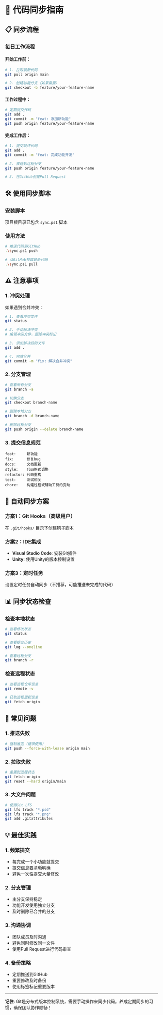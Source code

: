# 🔄 代码同步指南

## 📋 同步流程

### 每日工作流程

#### 开始工作前：
```bash
# 1. 拉取最新代码
git pull origin main

# 2. 创建功能分支（如果需要）
git checkout -b feature/your-feature-name
```

#### 工作过程中：
```bash
# 定期提交代码
git add .
git commit -m "feat: 添加新功能"
git push origin feature/your-feature-name
```

#### 完成工作后：
```bash
# 1. 提交最终代码
git add .
git commit -m "feat: 完成功能开发"

# 2. 推送到远程分支
git push origin feature/your-feature-name

# 3. 在GitHub创建Pull Request
```

## 🛠️ 使用同步脚本

### 安装脚本
项目根目录已包含 `sync.ps1` 脚本

### 使用方法
```bash
# 推送代码到GitHub
.\sync.ps1 push

# 从GitHub拉取最新代码
.\sync.ps1 pull
```

## ⚠️ 注意事项

### 1. 冲突处理
如果遇到合并冲突：
```bash
# 1. 查看冲突文件
git status

# 2. 手动解决冲突
# 编辑冲突文件，删除冲突标记

# 3. 添加解决后的文件
git add .

# 4. 完成合并
git commit -m "fix: 解决合并冲突"
```

### 2. 分支管理
```bash
# 查看所有分支
git branch -a

# 切换分支
git checkout branch-name

# 删除本地分支
git branch -d branch-name

# 删除远程分支
git push origin --delete branch-name
```

### 3. 提交信息规范
```
feat:     新功能
fix:      修复bug
docs:     文档更新
style:    代码格式调整
refactor: 代码重构
test:     测试相关
chore:    构建过程或辅助工具的变动
```

## 🔄 自动同步方案

### 方案1：Git Hooks（高级用户）
在 `.git/hooks/` 目录下创建钩子脚本

### 方案2：IDE集成
- **Visual Studio Code**: 安装Git插件
- **Unity**: 使用Unity的版本控制设置

### 方案3：定时任务
设置定时任务自动同步（不推荐，可能推送未完成的代码）

## 📊 同步状态检查

### 检查本地状态
```bash
# 查看修改状态
git status

# 查看提交历史
git log --oneline

# 查看远程分支
git branch -r
```

### 检查远程状态
```bash
# 查看远程仓库信息
git remote -v

# 获取远程更新信息
git fetch origin
```

## 🚨 常见问题

### 1. 推送失败
```bash
# 强制推送（谨慎使用）
git push --force-with-lease origin main
```

### 2. 拉取失败
```bash
# 重置到远程状态
git fetch origin
git reset --hard origin/main
```

### 3. 大文件问题
```bash
# 使用Git LFS
git lfs track "*.psd"
git lfs track "*.png"
git add .gitattributes
```

## 💡 最佳实践

### 1. 频繁提交
- 每完成一个小功能就提交
- 提交信息要清晰明确
- 避免一次性提交大量修改

### 2. 分支管理
- 主分支保持稳定
- 功能开发使用独立分支
- 及时删除已合并的分支

### 3. 沟通协调
- 团队成员及时沟通
- 避免同时修改同一文件
- 使用Pull Request进行代码审查

### 4. 备份策略
- 定期推送到GitHub
- 重要修改及时备份
- 使用标签标记重要版本

---

**记住**: Git是分布式版本控制系统，需要手动操作来同步代码。养成定期同步的习惯，确保团队协作顺畅！ 